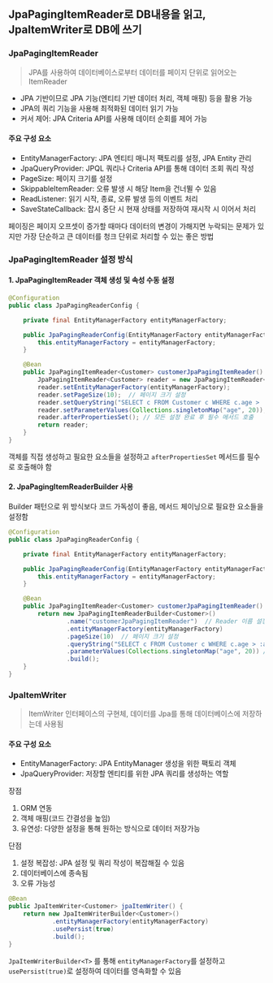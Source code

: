 ## JpaPagingItemReader로 DB내용을 읽고, JpaItemWriter로 DB에 쓰기

### JpaPagingItemReader 
> JPA를 사용하여 데이터베이스로부터 데이터를 페이지 단위로 읽어오는 ItemReader

- JPA 기반이므로 JPA 기능(엔티티 기반 데이터 처리, 객체 매핑) 등을 활용 가능
- JPA의 쿼리 기능을 사용해 최적화된 데이터 읽기 가능
- 커서 제어: JPA Criteria API를 사용해 데이터 순회를 제어 가능

#### 주요 구성 요소
- EntityManagerFactory: JPA 엔티티 매니저 팩토리를 설정, JPA Entity 관리
- JpaQueryProvider: JPQL 쿼리나 Criteria API를 통해 데이터 조회 쿼리 작성
- PageSize: 페이지 크기를 설정
- SkippableItemReader: 오류 발생 시 해당 Item을 건너뛸 수 있음
- ReadListener: 읽기 시작, 종료, 오류 발생 등의 이벤트 처리
- SaveStateCallback: 잡시 중단 시 현재 상태를 저장하여 재시작 시 이어서 처리

페이징은 페이지 오프셋이 증가할 때마다 데이터의 변경이 가해지면 누락되는 문제가 있지만 가장 단순하고 큰 데이터를 청크 단위로 처리할 수 있는 좋은 방법

### JpaPagingItemReader 설정 방식

#### 1. JpaPagingItemReader 객체 생성 및 속성 수동 설정
``` java
@Configuration
public class JpaPagingReaderConfig {

    private final EntityManagerFactory entityManagerFactory;

    public JpaPagingReaderConfig(EntityManagerFactory entityManagerFactory) {
        this.entityManagerFactory = entityManagerFactory;
    }

    @Bean
    public JpaPagingItemReader<Customer> customerJpaPagingItemReader() throws Exception {
        JpaPagingItemReader<Customer> reader = new JpaPagingItemReader<>();
        reader.setEntityManagerFactory(entityManagerFactory);
        reader.setPageSize(10);  // 페이지 크기 설정
        reader.setQueryString("SELECT c FROM Customer c WHERE c.age > :age ORDER BY c.id DESC");
        reader.setParameterValues(Collections.singletonMap("age", 20)); // 쿼리 파라미터 설정
        reader.afterPropertiesSet(); // 모든 설정 완료 후 필수 메서드 호출
        return reader;
    }
}
```
객체를 직접 생성하고 필요한 요소들을 설정하고 `afterPropertiesSet` 메서드를 필수로 호출해야 함

#### 2. JpaPagingItemReaderBuilder 사용
Builder 패턴으로 위 방식보다 코드 가독성이 좋음, 메서드 체이닝으로 필요한 요소들을 설정함

``` java
@Configuration
public class JpaPagingReaderConfig {

    private final EntityManagerFactory entityManagerFactory;

    public JpaPagingReaderConfig(EntityManagerFactory entityManagerFactory) {
        this.entityManagerFactory = entityManagerFactory;
    }

    @Bean
    public JpaPagingItemReader<Customer> customerJpaPagingItemReader() {
        return new JpaPagingItemReaderBuilder<Customer>()
                .name("customerJpaPagingItemReader")  // Reader 이름 설정
                .entityManagerFactory(entityManagerFactory)
                .pageSize(10)  // 페이지 크기 설정
                .queryString("SELECT c FROM Customer c WHERE c.age > :age ORDER BY c.id DESC")
                .parameterValues(Collections.singletonMap("age", 20)) // 쿼리 파라미터 설정
                .build();
    }
}
```

### JpaItemWriter
> ItemWriter 인터페이스의 구현체, 데이터를 Jpa를 통해 데이터베이스에 저장하는데 사용됨

#### 주요 구성 요소
- EntityManagerFactory: JPA EntityManager 생성을 위한 팩토리 객체
- JpaQueryProvider: 저장할 엔티티를 위한 JPA 쿼리를 생성하는 역할

장점
1. ORM 연동
2. 객체 매핑(코드 간결성을 높임)
3. 유연성: 다양한 설정을 통해 원하는 방식으로 데이터 저장가능

단점
1. 설정 복잡성: JPA 설정 및 쿼리 작성이 복잡해질 수 있음
2. 데이터베이스에 종속됨
3. 오류 가능성

``` java
@Bean
public JpaItemWriter<Customer> jpaItemWriter() {
    return new JpaItemWriterBuilder<Customer>()
            .entityManagerFactory(entityManagerFactory)
            .usePersist(true)
            .build();
}
```
`JpaItemWriterBuilder<T>` 를 통해 `entityManagerFactory`를 설정하고 `usePersist(true)`로 설정하여 데이터를 영속화할 수 있음
